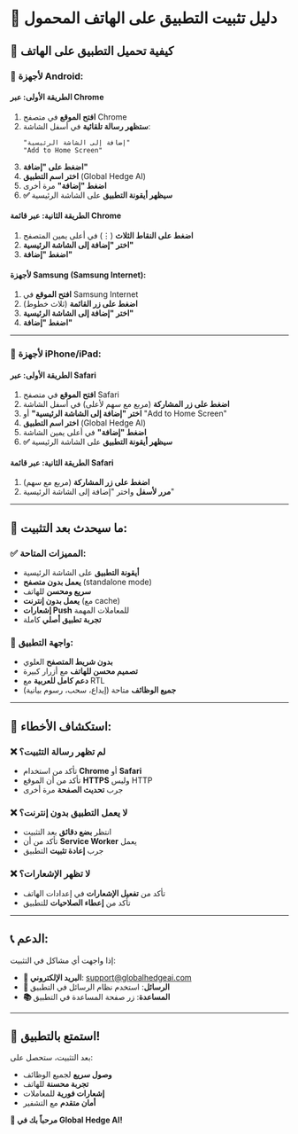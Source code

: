 # 📱 دليل تثبيت التطبيق على الهاتف المحمول

## 🚀 **كيفية تحميل التطبيق على الهاتف**

### **📱 لأجهزة Android:**

#### **الطريقة الأولى: عبر Chrome**
1. **افتح الموقع** في متصفح Chrome
2. **ستظهر رسالة تلقائية** في أسفل الشاشة:
   ```
   "إضافة إلى الشاشة الرئيسية"
   "Add to Home Screen"
   ```
3. **اضغط على "إضافة"**
4. **اختر اسم التطبيق** (Global Hedge AI)
5. **اضغط "إضافة"** مرة أخرى
6. **✅ سيظهر أيقونة التطبيق** على الشاشة الرئيسية

#### **الطريقة الثانية: عبر قائمة Chrome**
1. **اضغط على النقاط الثلاث** (⋮) في أعلى يمين المتصفح
2. **اختر "إضافة إلى الشاشة الرئيسية"**
3. **اضغط "إضافة"**

#### **لأجهزة Samsung (Samsung Internet):**
1. **افتح الموقع** في Samsung Internet
2. **اضغط على زر القائمة** (ثلاث خطوط)
3. **اختر "إضافة إلى الشاشة الرئيسية"**
4. **اضغط "إضافة"**

---

### **🍎 لأجهزة iPhone/iPad:**

#### **الطريقة الأولى: عبر Safari**
1. **افتح الموقع** في متصفح Safari
2. **اضغط على زر المشاركة** (مربع مع سهم لأعلى) في أسفل الشاشة
3. **اختر "إضافة إلى الشاشة الرئيسية"** أو "Add to Home Screen"
4. **اختر اسم التطبيق** (Global Hedge AI)
5. **اضغط "إضافة"** في أعلى يمين الشاشة
6. **✅ سيظهر أيقونة التطبيق** على الشاشة الرئيسية

#### **الطريقة الثانية: عبر قائمة Safari**
1. **اضغط على زر المشاركة** (مربع مع سهم)
2. **مرر لأسفل** واختر "إضافة إلى الشاشة الرئيسية"

---

## 🎯 **ما سيحدث بعد التثبيت:**

### **✅ المميزات المتاحة:**
- **أيقونة التطبيق** على الشاشة الرئيسية
- **يعمل بدون متصفح** (standalone mode)
- **سريع ومحسن** للهاتف
- **يعمل بدون إنترنت** (مع cache)
- **إشعارات Push** للمعاملات المهمة
- **تجربة تطبيق أصلي** كاملة

### **📱 واجهة التطبيق:**
- **بدون شريط المتصفح** العلوي
- **تصميم محسن للهاتف** مع أزرار كبيرة
- **دعم كامل للعربية** مع RTL
- **جميع الوظائف** متاحة (إيداع، سحب، رسوم بيانية)

---

## 🔧 **استكشاف الأخطاء:**

### **❌ لم تظهر رسالة التثبيت؟**
- تأكد من استخدام **Chrome** أو **Safari**
- تأكد من أن الموقع **HTTPS** وليس HTTP
- جرب **تحديث الصفحة** مرة أخرى

### **❌ لا يعمل التطبيق بدون إنترنت؟**
- انتظر **بضع دقائق** بعد التثبيت
- تأكد من أن **Service Worker** يعمل
- جرب **إعادة تثبيت** التطبيق

### **❌ لا تظهر الإشعارات؟**
- تأكد من **تفعيل الإشعارات** في إعدادات الهاتف
- تأكد من **إعطاء الصلاحيات** للتطبيق

---

## 📞 **الدعم:**

إذا واجهت أي مشاكل في التثبيت:
- **📧 البريد الإلكتروني**: support@globalhedgeai.com
- **💬 الرسائل**: استخدم نظام الرسائل في التطبيق
- **📚 المساعدة**: زر صفحة المساعدة في التطبيق

---

## 🎉 **استمتع بالتطبيق!**

بعد التثبيت، ستحصل على:
- **وصول سريع** لجميع الوظائف
- **تجربة محسنة** للهاتف
- **إشعارات فورية** للمعاملات
- **أمان متقدم** مع التشفير

**🚀 مرحباً بك في Global Hedge AI!**
